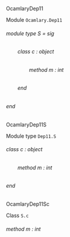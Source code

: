 OcamlaryDep11

 Module  `` Ocamlary.Dep11 `` 
<a id="module-type-S"></a>
###### module type S = sig

<a id="class-c"></a>
###### &nbsp; &nbsp; &nbsp; &nbsp; class  c : object

<a id="method-m"></a>
###### &nbsp; &nbsp; &nbsp; &nbsp; &nbsp; &nbsp; &nbsp; &nbsp; method m : int



###### &nbsp; &nbsp; &nbsp; &nbsp; end



###### end


OcamlaryDep11S

 Module type  `` Dep11.S `` 
<a id="class-c"></a>
###### class  c : object

<a id="method-m"></a>
###### &nbsp; &nbsp; &nbsp; &nbsp; method m : int



###### end


OcamlaryDep11Sc

 Class  `` S.c `` 
<a id="method-m"></a>
###### method m : int

